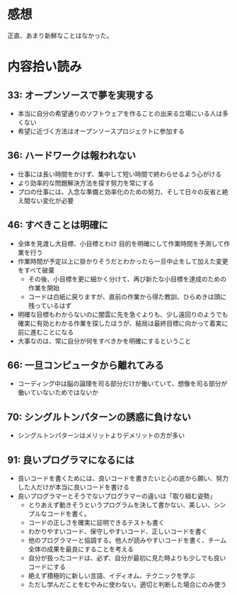 # 感想
正直、あまり新鮮なことはなかった。

# 内容拾い読み
## 33: オープンソースで夢を実現する
- 本当に自分の希望通りのソフトウェアを作ることの出来る立場にいる人は多くない
- 希望に近づく方法はオープンソースプロジェクトに参加する

## 36: ハードワークは報われない
- 仕事には長い時間をかけず、集中して短い時間で終わらせるよう心がける
- より効率的な問題解決方法を探す努力を常にする
- プロの仕事には、入念な準備と効率化のための努力、そして日々の反省と絶え間ない変化が必要

## 46: すべきことは明確に
- 全体を見渡し大目標、小目標とわけ 目的を明確にして作業時間を予測して作業を行う
- 作業時間が予定以上に掛かりそうだとわかったら一旦中止をして加えた変更をすべて破棄
    - その後、小目標を更に細かく分けて、再び新たな小目標を達成のための作業を開始
    - コードは白紙に戻りますが、直前の作業から得た教訓、ひらめきは頭に残っているはず
- 明確な目標もわからないのに闇雲に先を急ぐよりも、少し遠回りのようでも確実に有効とわかる作業を探したほうが、結局は最終目標に向かって着実に前に進むことになる
- 大事なのは、常に自分が何をすべきかを明確にするということ

## 66: 一旦コンピュータから離れてみる
- コーディング中は脳の論理を司る部分だけが働いていて、想像を司る部分が働いていないためではないか

## 70: シングルトンパターンの誘惑に負けない
- シングルトンパターンはメリットよりデメリットの方が多い

## 91: 良いプログラマになるには
- 良いコードを書くためには、良いコードを書きたいと心の底から願い、努力した人だけが本当に良いコードを書ける
- 良いプログラマーとそうでないプログラマーの違いは「取り組む姿勢」
    - とりあえず動きそうというプログラムを決して書かない、美しい、シンプルなコードを書く。
    - コードの正しさを確実に証明できるテストも書く
    - わかりやすいコード、保守しやすいコード、正しいコードを書く
    - 他のプログラマーと協調する。他人が読みやすいコードを書く、チーム全体の成果を最良にすることを考える
    - 自分が扱ったコードは、必ず、自分が最初に見た時よりも少しでも良いコードにする
    - 絶えず積極的に新しい言語、イディオム、テクニックを学ぶ
    - ただし学んだことをむやみに使わない。適切と判断した場合にのみ使う
